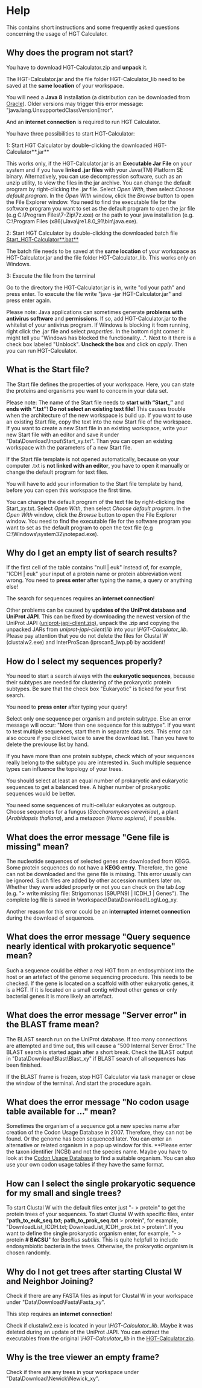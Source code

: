 Help
====

This contains short instructions and some frequently asked questions concerning the usage of HGT Calculator.

Why does the program not start?
-------------------------------

You have to download HGT-Calculator.zip and **unpack** it.

The HGT-Calculator.jar and the file folder HGT-Calculator_lib need to be saved at the **same location** of your workspace.

You will need a **Java 8** installation (a distribution can be downloaded from [Oracle][java]). Older versions may trigger
this error message: "java.lang.UnsupportedClassVersionError".

And an **internet connection** is required to run HGT Calculator.

You have three possibilities to start HGT-Calculator:

1: Start HGT Calculator by double-clicking the downloaded HGT-Calculator**.jar**

This works only, if the HGT-Calculator.jar is an **Executable Jar File** on your system and if you have **linked .jar files**
with your Java(TM) Platform SE binary. Alternatively, you can use decompression software, such as an unzip utility, to view
the files in the jar archive. You can change the default program by right-clicking the .jar file. Select _Open With_, then
select _Choose default program_. In the _Open With_ window, click the _Browse_ button to open the File Explorer window. You
need to find the executable file for the software program you want to set as the default program to open the jar file (e.g
C:\Program Files\7-Zip\7z.exe) or the path to your java installation (e.g. C:\Program Files (x86)\Java\jre1.8.0_91\bin\java.exe).

2: Start HGT Calculator by double-clicking the downloaded batch file [Start_HGT-Calculator**.bat**][bat]

The batch file needs to be saved at the **same location** of your workspace as HGT-Calculator.jar and the file folder HGT-Calculator_lib.
This works only on Windows.

3: Execute the file from the terminal

Go to the directory the HGT-Calculator.jar is in, write "cd your path" and press enter.
To execute the file write "java -jar HGT-Calculator.jar" and press enter again.

Please note: Java applications can sometimes generate **problems with antivirus software** and **permissions**. If so, add
HGT-Calculator.jar to the whitelist of your antivirus program. If Windows is blocking it from running, right click the .jar
file and select  _properties_. In the bottom right corner it might tell you "Windows has blocked the functionality...". Next
to it there is a check box labeled "Unblock". **Uncheck the box** and click on _apply_. Then you can run HGT-Calculator.


What is the Start file?
-----------------------

The Start file defines the properties of your workspace. Here, you can state the proteins and organisms you want to concern in
your data set.

Please note: The name of the Start file needs to **start with “Start_”** and **ends with “.txt”**! **Do not select an existing
text file!** This causes trouble when the architecture of the new workspace is build up. If you want to use an existing Start
file, copy the text into the new Start file of the workspace. If you want to create a new Start file in an existing workspace,
write your new Start file with an editor and save it under "Data\Download\Input\Start_xy.txt". Than you can open an existing 
workspace with the parameters of a new Start file.

If the Start file template is not opened automatically, because
on your computer .txt is **not linked with an editor**, you have to open it manually or change the default program for text
files.

You will have to add your information to the Start file template by hand, before you can open this workspace the first time. 

You can change the default program of the text file by right-clicking the Start_xy.txt. Select _Open With_, then
select _Choose default program_. In the _Open With_ window, click the _Browse_ button to open the File Explorer window. You
need to find the executable file for the software program you want to set as the default program to open the text file (e.g
C:\Windows\system32\notepad.exe).


Why do I get an empty list of search results?
---------------------------------------------

If the first cell of the table contains "null | euk" instead of, for example, "ICDH | euk" your input of a protein name or
protein abbreviation went wrong. You need to **press enter** after typing the name, a query or anything else!

The search for sequences requires an **internet connection**!

Other problems can be caused by **updates of the UniProt database and UniProt JAPI**. This can be fixed by downloading the
newest version of the UniProt JAPI ([uniprot-japi-client.zip][japi]), unpack the .zip and copying the unpacked JARs from
_uniprot-japi-client\lib_ into your _\HGT-Calculator_lib_. Please pay attention that you do not delete the files for Clustal W 
(clustalw2.exe) and InterProScan (iprscan5_lwp.pl) by accident!


How do I select my sequences properly?
--------------------------------------

You need to start a search always with the **eukaryotic sequences**, because their subtypes are needed for clustering of the prokaryotic protein subtypes. Be sure that the check box "Eukaryotic" is ticked for your first search.

You need to **press enter** after typing your query!

Select only one sequence per organism and protein subtype. Else an error message will occur: "More than one sequence for this subtype". If you want to test multiple sequences, start them in separate data sets. This error can also occure if you clicked twice to save the download list. Than you have to delete the previouse list by hand.

If you have more than one protein subtype, check which of your sequences really belong to the subtype you are interested in. Such multiple sequence types can influence the topology of your trees.

You should select at least an equal number of prokaryotic and eukaryotic sequences to get a balanced tree. A higher number of prokaryotic sequences would be better.

You need some sequences of multi-cellular eukaryotes as outgroup. Choose sequences for a fungus (_Saccharomyces cerevisiae_), a plant (_Arabidopsis thaliana_), and a metazoon (_Homo sapiens_), if possible.


What does the error message "Gene file is missing" mean?
--------------------------------------------------------

The nucleotide sequences of selected genes are downloaded from KEGG. Some protein sequences do not have a **KEGG entry**. Therefore, 
the gene can not be downloaded and the gene file is missing. This error usually can be ignored. Such files are added by other
accession numbers later on. Whether they were added properly or not you can check on the tab _Log_
(e.g. "> write missing file: Strigomonas (S9UPN9) | ICDH_1 | Genes"). The complete log file is saved in \workspace\Data\Download\Log\Log_xy.

Another reason for this error could be an **interrupted internet connection** during the download of sequences.

What does the error message "Query sequence nearly identical with prokaryotic sequence" mean?
---------------------------------------------------------------------------------------------

Such a sequence could be either a real HGT from an endosymbiont into the host or an artefact of the genome sequencing procedure. This needs to be checked. If the gene is located on a scaffold with other eukaryotic genes, it is a HGT. If it is located on a small contig without other genes or only bacterial genes it is more likely an artefact.


What does the error message "Server error" in the BLAST frame mean?
-------------------------------------------------------------------

The BLAST search run on the UniProt database. If too many connections are attempted and time out, this will cause a "500 Internal Server Error." The BLAST search is started again after a short break. Check the BLAST output in "Data\Download\Blast\Blast_xy" if BLAST search of all sequences has been finished.

If the BLAST frame is frozen, stop HGT Calculator via task manager or close the window of the terminal. And start the procedure again.


What does the error message "No codon usage table available for ..." mean?
--------------------------------------------------------------------------

Sometimes the organism of a sequence got a new species name after creation of the Codon Usage Database in 2007. Therefore, they can not be found. Or the genome has been sequenced later. You can enter an alternative or related organism in a pop up window for this. **Please enter the taxon identifier (NCBI) and not the species name. Maybe you have to look at the [Codon Usage Database][cut] to find a suitable organism. You can also use your own codon usage tables if they have the same format.

How can I select the single prokaryotic sequence for my small and single trees?
-------------------------------------------------------------------------------

To start Clustal W with the default files enter just "**-** > protein" to get the protein trees of your sequences. To start Clustal W with specific files, enter "**path_to_euk_seq.txt; path_to_prok_seq.txt** > protein", for example, "DownloadList_ICDH.txt; DownloadList_ICDH_prok.txt > protein".
If you want to define the single prokaryotic organism enter, for example, "- > protein **# BACSU**" for _Bacillus subtilis_. This is quite helpfull to include endosymbiotic bacteria in the trees. Otherwise, the prokaryotic organism is chosen randomly.


Why do I not get trees after starting Clustal W and Neighbor Joining?
---------------------------------------------------------------------

Check if there are any FASTA files as input for Clustal W in your workspace under "Data\Download\Fasta\Fasta_xy".

This step requires an **internet connection**!

Check if clustalw2.exe is located in your _\HGT-Calculator_lib_. Maybe it was deleted during an update of the UniProt JAPI.
You can extract the executables from the original _\HGT-Calculator_lib_ in the [HGT-Calculator.zip][zip].


Why is the tree viewer an empty frame?
--------------------------------------

Check if there are any trees in your workspace under "Data\Download\Newick\Newick_xy".



[java]: https://java.com/de/download/
[bat]: https://github.com/SabrinaEllenberger/HGT-Calculator/blob/master/Start_HGT-Calculator.bat
[japi]: http://www.ebi.ac.uk/uniprot/japi/
[zip]: https://github.com/SabrinaEllenberger/HGT-Calculator/blob/master/HGT-Calculator.zip
[cut]: http://www.kazusa.or.jp/codon/
